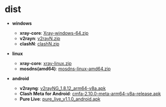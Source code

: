 # dist
- **windows**
	- **xray-core**: [Xray-windows-64.zip](https://api.azzb.club/https://github.com/XTLS/Xray-core/releases/latest/download/Xray-windows-64.zip)
	- **v2rayn**: [v2rayN.zip](https://api.azzb.club/https://github.com/2dust/v2rayN/releases/latest/download/v2rayN.zip)
	- **clashN**: [clashN.zip](https://api.azzb.club/https://github.com/2dust/clashN/releases/latest/download/clashN.zip)

- **linux**
	- **xray-core**: [xray-linux.zip](https://api.azzb.club/https://github.com/XTLS/Xray-core/releases/latest/download/xray-linux.zip)
	- **mosdns(amd64)**: [mosdns-linux-amd64.zip](https://api.azzb.club/https://github.com/IrineSistiana/mosdns/releases/latest/download/mosdns-linux-amd64.zip)

- **android**
	- **v2rayng**: [v2rayNG_1.8.12_arm64-v8a.apk](https://api.azzb.club/https://github.com/2dust/v2rayNG/releases/latest/download/v2rayNG_1.8.12_arm64-v8a.apk)
	- **Clash Meta for Android**: [cmfa-2.10.0-meta-arm64-v8a-release.apk](https://api.azzb.club/https://github.com/MetaCubeX/ClashMetaForAndroid/releases/latest/download/cmfa-2.10.0-meta-arm64-v8a-release.apk)
	- **Pure Live**: [pure_live_v1.1.0_android.apk](https://api.azzb.club/https://github.com/Jackiu1997/pure_live/releases/latest/download/pure_live_v1.1.0_android.apk)

